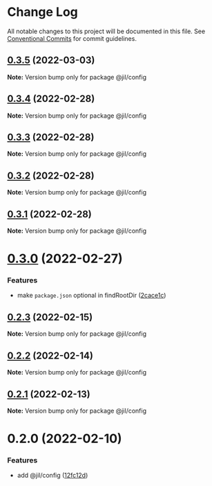 # Change Log

All notable changes to this project will be documented in this file.
See [Conventional Commits](https://conventionalcommits.org) for commit guidelines.

## [0.3.5](https://github.com/jiljs/jil/compare/@jil/config@0.3.4...@jil/config@0.3.5) (2022-03-03)

**Note:** Version bump only for package @jil/config





## [0.3.4](https://github.com/jiljs/jil/compare/@jil/config@0.3.3...@jil/config@0.3.4) (2022-02-28)

**Note:** Version bump only for package @jil/config





## [0.3.3](https://github.com/jiljs/jil/compare/@jil/config@0.3.2...@jil/config@0.3.3) (2022-02-28)

**Note:** Version bump only for package @jil/config





## [0.3.2](https://github.com/jiljs/jil/compare/@jil/config@0.3.1...@jil/config@0.3.2) (2022-02-28)

**Note:** Version bump only for package @jil/config





## [0.3.1](https://github.com/jiljs/jil/compare/@jil/config@0.3.0...@jil/config@0.3.1) (2022-02-28)

**Note:** Version bump only for package @jil/config





# [0.3.0](https://github.com/jiljs/jil/compare/@jil/config@0.2.3...@jil/config@0.3.0) (2022-02-27)


### Features

* make `package.json` optional in findRootDir ([2cace1c](https://github.com/jiljs/jil/commit/2cace1c99ea55db87644d781c5f7013b52f7fe4f))





## [0.2.3](https://github.com/jiljs/jil/compare/@jil/config@0.2.2...@jil/config@0.2.3) (2022-02-15)

**Note:** Version bump only for package @jil/config





## [0.2.2](https://github.com/jiljs/jil/compare/@jil/config@0.2.1...@jil/config@0.2.2) (2022-02-14)

**Note:** Version bump only for package @jil/config





## [0.2.1](https://github.com/jiljs/jil/compare/@jil/config@0.2.0...@jil/config@0.2.1) (2022-02-13)

**Note:** Version bump only for package @jil/config





# 0.2.0 (2022-02-10)


### Features

* add @jil/config ([12fc12d](https://github.com/jiljs/jil/commit/12fc12df7bd8b1bcb88bdbbe7c03947ded4c6aaf))
